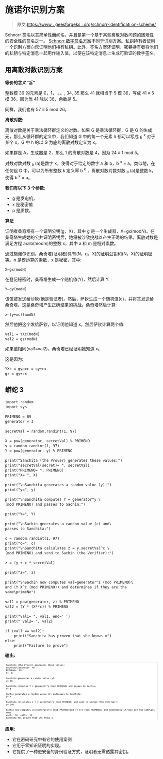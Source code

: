 # 施诺尔识别方案

> 原文:[https://www . geesforgeks . org/schnorr-identificati on-scheme/](https://www.geeksforgeeks.org/schnorr-identification-scheme/)

Schnorr 签名以其简单性而闻名，并且是第一个基于某些离散对数问题的困难性的安全性的签名之一。 [Schnorr 数字签名方案](https://www.geeksforgeeks.org/schnorr-digital-signature/)不同于识别方案。私钥持有者使用一个识别方案向您证明他们持有私钥。此外，签名方案还证明，密钥持有者将他们的私钥与特定消息一起用作输入值，以便在该特定消息上生成可验证的数字签名。

## 用**离散对数**识别**方案**

**等价的含义“≦”**

整数模 36 的元素是 0，1，.。。, 34, 35.那么 41 就相当于 5 模 36，写成 41 ≡ 5 模 36，因为当 41 除以 36，余数是 5。

同样，我们也有 57 ≡ 5 mod 26。

**离散对数:**

离散对数是关于乘法循环群定义的对数。如果 G 是乘法循环群，G 是 G 的生成元，那么从循环群的定义中，我们知道 G 中的每一个元素 h 都可以写成 g <sup>x</sup> 对于某个 x，G 中 h 的以 G 为底的离散对数定义为 x。

如果群是 A，生成器是 2，那么 1 的离散对数是 4，因为 24 ≡ 1 mod 5。

对数对数对数 <sub>b</sub> (a)是数字 x，使得对于给定的数字 a 和 b，b <sup>x</sup> = a。类似地，在任何组 G 中，可以为所有整数 k 定义幂 b <sup>k</sup> ，离散对数对数对数 <sub>b</sub> (a)是整数 k，使得 b <sup>k</sup> = a。

**我们有以下 3 个参数:**

*   g 是发电机，
*   x 是秘密值
*   p 是质数。

**算法**

证明者桑奇塔有一个证明公钥(g，X)，其中 g 是一个生成器，X=gx(modN)。在桑奇塔生成她的公共证明密钥后，她将被沙欣挑战以产生正确的结果。离散对数是满足方程 ax≡b(modm)的整数 x，其中 a 和 m 是相对素数。

通过施诺尔识别，桑奇塔(证明者)具有(N，g，X)的证明公钥和(N，X)的证明密钥。n 是模运算的素数，x 是秘密，其中:

```
X←gx(modN)

```

在登记秘密时，桑奇塔生成一个随机值(Y)，然后计算 Y:

```
Y←gy(modN)

```

该值被发送给沙钦(他是验证者)。然后，萨钦生成一个随机值(c)，并将其发送给桑奇塔。这是桑奇塔产生正确结果的挑战。桑奇塔然后计算:

```
z←(y+xc)(modN)

```

然后他把这个发给萨钦，以证明他知道 x。然后萨钦计算两个值:

```
val1 = YXc(modN)
val2 = gz(modN)

```

如果值相同(val1≡val2)，桑奇塔已经证明她知道 x。

这是因为:

```
YXc = gygxc = gy+cx
gz = gy+cx

```

## 蟒蛇 3

```
import random
import sys

PRIMENO = 89
generator = 3

secretVal = random.randint(1, 97)

X = pow(generator, secretVal) % PRIMENO
y = random.randint(1, 97)
Y = pow(generator, y) % PRIMENO

print("Sanchita (the Prover) generates these values:")
print("secretVal(secret)= ", secretVal)
print("PRIMENO= ", PRIMENO)
print("X= ", X)

print("\nSanchita generates a random value (y):")
print("y=", y)

print("\nSanchita computes Y = generator^y \
(mod PRIMENO) and passes to Sachin:")

print("Y=", Y)

print("\nSachin generates a random value (c) and\
passes to Sanchita:")

c = random.randint(1, 97)
print("c=", c)
print("\nSanchita calculates z = y.secretVal^c \
(mod PRIMENO) and send to Sachin (the Verifier):")

z = (y + c * secretVal)

print("z=", z)

print("\nSachin now computes val=generator^z (mod PRIMENO)\
and (Y X^c (mod PRIMENO)) and determines if they are the same\primeNo")

val1 = pow(generator, z) % PRIMENO
val2 = (Y * (X**c)) % PRIMENO

print("val1= ", val1, end=' ')
print(" val2= ", val2)

if (val1 == val2):
    print("Sanchita has proven that she knows x")
else:
    print("Failure to prove")
```

**输出:**

![schnorr identification scheme python](img/df84dcaaefcb3aa3d995be59c43a4da7.png)

**应用:**

*   它在密码研究中有它的使用案例
*   它用于零知识证明的实现。
*   它提供了一种更安全的身份验证方式，证明者无需透露其密钥。